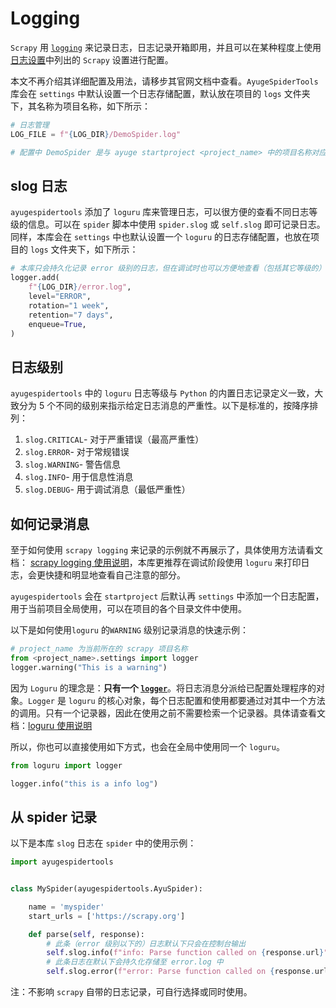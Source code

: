 # Logging

`Scrapy` 用 [`logging`](https://docs.python.org/3/library/logging.html#module-logging) 来记录日志，日志记录开箱即用，并且可以在某种程度上使用[日志设置](https://docs.scrapy.org/en/latest/topics/logging.html#topics-logging-settings)中列出的 `Scrapy` 设置进行配置。

本文不再介绍其详细配置及用法，请移步其官网文档中查看。`AyugeSpiderTools` 库会在 `settings` 中默认设置一个日志存储配置，默认放在项目的 `logs` 文件夹下，其名称为项目名称，如下所示：

```python
# 日志管理
LOG_FILE = f"{LOG_DIR}/DemoSpider.log"

# 配置中 DemoSpider 是与 ayuge startproject <project_name> 中的项目名称对应的
```

## slog 日志

`ayugespidertools` 添加了 `loguru` 库来管理日志，可以很方便的查看不同日志等级的信息。可以在 `spider` 脚本中使用 `spider.slog` 或 `self.slog` 即可记录日志。同样，本库会在 `settings` 中也默认设置一个 `loguru` 的日志存储配置，也放在项目的 `logs` 文件夹下，如下所示：

```python
# 本库只会持久化记录 error 级别的日志，但在调试时也可以方便地查看（包括其它等级的）控制台日志
logger.add(
    f"{LOG_DIR}/error.log",
    level="ERROR",
    rotation="1 week",
    retention="7 days",
    enqueue=True,
)
```

## 日志级别

`ayugespidertools` 中的 `loguru` 日志等级与 `Python` 的内置日志记录定义一致，大致分为 5 个不同的级别来指示给定日志消息的严重性。以下是标准的，按降序排列：

1. `slog.CRITICAL`- 对于严重错误（最高严重性）
2. `slog.ERROR`- 对于常规错误
3. `slog.WARNING`- 警告信息
4. `slog.INFO`- 用于信息性消息
5. `slog.DEBUG`- 用于调试消息（最低严重性）

## 如何记录消息

至于如何使用 `scrapy logging` 来记录的示例就不再展示了，具体使用方法请看文档： [scrapy logging 使用说明](https://docs.scrapy.org/en/latest/topics/logging.html)，本库更推荐在调试阶段使用 `loguru` 来打印日志，会更快捷和明显地查看自己注意的部分。

`ayugespidertools` 会在 `startproject` 后默认再 `settings` 中添加一个日志配置，用于当前项目全局使用，可以在项目的各个目录文件中使用。

以下是如何使用`loguru` 的`WARNING` 级别记录消息的快速示例：

```python
# project_name 为当前所在的 scrapy 项目名称
from <project_name>.settings import logger
logger.warning("This is a warning")
```

因为 `Loguru` 的理念是：**只有一个 [`logger`](https://loguru.readthedocs.io/en/stable/api/logger.html#loguru._logger.Logger)**。将日志消息分派给已配置处理程序的对象。`Logger` 是 `loguru` 的核心对象，每个日志配置和使用都要通过对其中一个方法的调用。只有一个记录器，因此在使用之前不需要检索一个记录器。具体请查看文档：[loguru 使用说明](https://loguru.readthedocs.io/en/stable/api/logger.html#loguru._logger.Logger)

所以，你也可以直接使用如下方式，也会在全局中使用同一个 `loguru`。

```python
from loguru import logger

logger.info("this is a info log")
```

## 从 spider 记录

以下是本库 `slog` 日志在 `spider` 中的使用示例：

```python
import ayugespidertools


class MySpider(ayugespidertools.AyuSpider):

    name = 'myspider'
    start_urls = ['https://scrapy.org']

    def parse(self, response):
        # 此条（error 级别以下的）日志默认下只会在控制台输出
        self.slog.info(f"info: Parse function called on {response.url}")
        # 此条日志在默认下会持久化存储至 error.log 中
        self.slog.error(f"error: Parse function called on {response.url}")
```
注：不影响 `scrapy` 自带的日志记录，可自行选择或同时使用。
